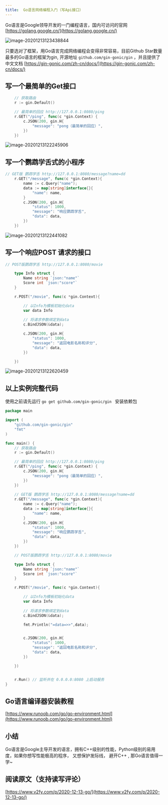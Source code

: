 ```yaml
---
title:  Go语言网络编程入门（写Api接口）
---
```


Go语言是Google领导开发的一门编程语言，国内可访问的官网 [https://golang.google.cn/](https://golang.google.cn/)

![image-20201213123438844](https://www.v2fy.com/asset/0i/jikemiji/jikemiji-md/2020-12-13-go.assets/image-20201213123438844.png)


只要选对了框架，用Go语言完成网络编程会变得非常容易，目前Github Star数量最多的Go语言的框架为gin, 开源地址 `github.com/gin-gonic/gin` ，并且提供了中文文档  [https://gin-gonic.com/zh-cn/docs/](https://gin-gonic.com/zh-cn/docs/)



## 写一个最简单的Get接口



```go
    // 获取路由
	r := gin.Default()

	// 最简单的回应 http://127.0.0.1:8080/ping
	r.GET("/ping", func(c *gin.Context) {
		c.JSON(200, gin.H{
			"message": "pong（最简单的回应）",
		})
	})
```



![image-20201213122245906](https://www.v2fy.com/asset/0i/jikemiji/jikemiji-md/2020-12-13-go.assets/image-20201213122245906.png)



## 写一个鹦鹉学舌式的小程序



```go
// GET版 鹦鹉学舌 http://127.0.0.1:8080/message?name=dd
	r.GET("/message", func(c *gin.Context){
		name := c.Query("name");
		data := map[string]interface{}{
			"name": name,
		}
		c.JSON(200, gin.H{
			"status": 1000,
			"message": "响应鹦鹉学舌",
			"data": data,
		})
	})
```



![image-20201213122441082](https://www.v2fy.com/asset/0i/jikemiji/jikemiji-md/2020-12-13-go.assets/image-20201213122441082.png)

## 写一个响应POST 请求的接口



```go
// POST版鹦鹉学舌 http://127.0.0.1:8080/movie

	type Info struct {
		Name string `json:"name"`
		Score int `json:"score"`
	}

	r.POST("/movie", func(c *gin.Context){

		// 以Info为模板初始化data
		var data Info
		
		// 将请求参数绑定到data
		c.BindJSON(&data);

		c.JSON(200, gin.H{
			"status": 1000,
			"message": "返回电影名称和评分",
			"data": data,
		})

	})

```

![image-20201213122620459](https://www.v2fy.com/asset/0i/jikemiji/jikemiji-md/2020-12-13-go.assets/image-20201213122620459.png)



## 以上实例完整代码



使用之前请先运行 `go get github.com/gin-gonic/gin ` 安装依赖包



```go
package main

import (
	"github.com/gin-gonic/gin"
	"fmt"
)

func main() {
	// 获取路由
	r := gin.Default()

	// 最简单的回应 http://127.0.0.1:8080/ping
	r.GET("/ping", func(c *gin.Context) {
		c.JSON(200, gin.H{
			"message": "pong（最简单的回应）",
		})
	})
	
	// GET版 鹦鹉学舌 http://127.0.0.1:8080/message?name=dd
	r.GET("/message", func(c *gin.Context){
		name := c.Query("name");
		data := map[string]interface{}{
			"name": name,
		}
		c.JSON(200, gin.H{
			"status": 1000,
			"message": "响应鹦鹉学舌",
			"data": data,
		})
	})

	// POST版鹦鹉学舌 http://127.0.0.1:8080/movie

	type Info struct {
		Name string `json:"name"`
		Score int `json:"score"`
	}

	r.POST("/movie", func(c *gin.Context){

		// 以Info为模板初始化data
		var data Info
		
		// 将请求参数绑定到data
		c.BindJSON(&data);

		fmt.Println("=data=>>",data);


		c.JSON(200, gin.H{
			"status": 1000,
			"message": "返回电影名称和评分",
			"data": data,
		})

	})


	r.Run() // 监听并在 0.0.0.0:8080 上启动服务
}

```

## Go语言编译器安装教程

[https://www.runoob.com/go/go-environment.html](https://www.runoob.com/go/go-environment.html)


## 小结



Go语言是Google主导开发的语言，拥有C++级别的性能，Python级别的易用度，如果你想写性能极高的程序， 又想保护发际线， 避开C++ , 那Go语言值得一学~



## 阅读原文（支持读写评论）

[https://www.v2fy.com/p/2020-12-13-go/](https://www.v2fy.com/p/2020-12-13-go/)